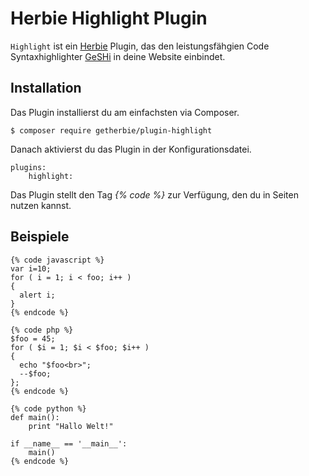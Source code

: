 # Herbie Highlight Plugin

`Highlight` ist ein [Herbie](http://github.com/getherbie/herbie) Plugin, das den leistungsfähgien Code Syntaxhighlighter [GeSHi](http://qbnz.com/highlighter/) in deine Website einbindet.

## Installation

Das Plugin installierst du am einfachsten via Composer.

	$ composer require getherbie/plugin-highlight

Danach aktivierst du das Plugin in der Konfigurationsdatei.

    plugins:
        highlight:

Das Plugin stellt den Tag *{% code %}* zur Verfügung, den du in Seiten nutzen kannst.

## Beispiele

    {% code javascript %}
    var i=10;
    for ( i = 1; i < foo; i++ )
    {
      alert i;
    }
    {% endcode %}

    {% code php %}
    $foo = 45;
    for ( $i = 1; $i < $foo; $i++ )
    {
      echo "$foo<br>";
      --$foo;
    };
    {% endcode %}

    {% code python %}
    def main():
        print "Hallo Welt!"

    if __name__ == '__main__':
        main()
    {% endcode %}
